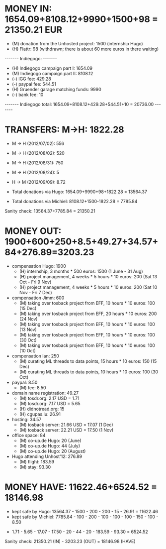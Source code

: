 MONEY IN: 1654.09+8108.12+9990+1500+98 = 21350.21 EUR
=======================
 
 * (M) donation from the Unhosted project: 1500 (internship Hugo)
 * (H) Flattr: 98 (withdrawn; there is about 60 more euros in there waiting)

------- Indiegogo: -------

 * (H) Indiegogo campaign part I: 1654.09
 * (M) Indiegogo campaign part II: 8108.12
 * (-) IGG fee: 429.28
 * (-) paypal fee: 544.51
 * (H) Gruender garage matching funds: 9990
 * (-) bank fee: 10

------- Indiegogo total: 1654.09+8108.12+429.28+544.51+10 = 20736.00 -------


TRANSFERS: M->H: 1822.28
=======================

 * M -> H (2012/07/02): 556
 * M -> H (2012/08/02): 520
 * M -> H (2012/08/31): 750
 * M -> H (2012/08/24): 5
 * H -> M (2012/09/09): 8.72

 * Total donations via Hugo: 1654.09+9990+98+1822.28 = 13564.37
 * Total donations via Michiel: 8108.12+1500-1822.28 = 7785.84

 Sanity check: 13564.37+7785.84 = 21350.21

MONEY OUT: 1900+600+250+8.5+49.27+34.57+84+276.89=3203.23
=======================

 * compensation Hugo: 1900
    * (H) internship, 3 months * 500 euros: 1500 (1 June - 31 Aug)
    * (H) project management, 4 weeks * 5 hours * 10 euros: 200 (Sat 13 Oct - Fri 9 Nov)
    * (H) project management, 4 weeks * 5 hours * 10 euros: 200 (Sat 10 Nov - Fri 7 Dec)
 * compensation Jimm: 600
    * (M) taking over tosback project from EFF, 10 hours * 10 euros: 100 (15 Dec)
    * (M) taking over tosback project from EFF, 20 hours * 10 euros: 200 (24 Nov)
    * (M) taking over tosback project from EFF, 10 hours * 10 euros: 100 (13 Nov)
    * (M) taking over tosback project from EFF, 10 hours * 10 euros: 100 (30 Oct)
    * (M) taking over tosback project from EFF, 10 hours * 10 euros: 100 (10 Oct)
 * compensation Ian: 250
    * (M) curating ML threads to data points, 15 hours * 10 euros: 150 (15 Dec)
    * (M) curating ML threads to data points, 10 hours * 10 euros: 100 (30 Oct)
 * paypal: 8.50
    * (M) fee: 8.50
 * domain name registration: 49.27
    * (M) tosdr.org: 2.17 USD = 1.71
    * (M) tosdr.org: 7.17 USD = 5.65
    * (H) didnotread.org: 15
    * (H) cgupas.lu: 26.91
 * hosting: 34.57
    * (M) tosback server: 21.66 USD = 17.07 (1 Dec)
    * (M) tosback server: 22.21 USD = 17.50 (1 Nov)
 * office space: 84
    * (M) co-up.de Hugo: 20 (June)
    * (M) co-up.de Hugo: 44 (July)
    * (M) co-up.de Hugo: 20 (August)
 * Hugo attending Unhost'12: 276.89
    * (M) flight: 183.59
    * (M) stay: 93.30

MONEY HAVE: 11622.46+6524.52 = 18146.98
=======================

 * kept safe by Hugo: 13564.37 - 1500 - 200 - 200 - 15 - 26.91 = 11622.46
 * kept safe by Michiel: 7785.84 - 100 - 200 - 100 - 100 - 100 - 150 - 100 - 8.50
  - 1.71 - 5.65 - 17.07 - 17.50 - 20 - 44 - 20 - 183.59 - 93.30 = 6524.52

Sanity check: 21350.21 (IN) - 3203.23 (OUT) = 18146.98 (HAVE)
